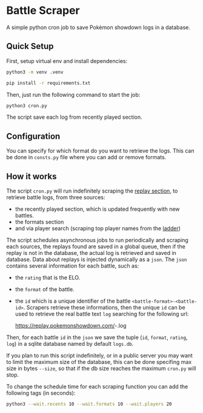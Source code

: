 # Battle Scraper
A simple python cron job to save Pokèmon showdown logs in a database.


## Quick Setup
First, setup virtual env and install dependencies:

```bash
python3 -m venv .venv

pip install -r requirements.txt
```

Then, just run the following command to start the job:

```bash
python3 cron.py
```
The script save each log from recently played section.

## Configuration
You can specify for which format do you want to retrieve the logs. This can be done in `consts.py` file where you can add or remove formats.

## How it works
The script `cron.py` will run indefinitely scraping the [replay section](https://replay.pokemonshowdown.com/), to retrieve battle logs, from three sources:
- the recently played section, which is updated frequently with new battles.
- the formats section
- and via player search (scraping top player names from the [ladder](https://pokemonshowdown.com/ladder))

The script schedules asynchronous jobs to run periodically and scraping each sources, the replays found are saved in a global queue, then if the replay is not in the database, the actual log is retrieved and saved in database.
Data about replays is injected dynamically as a `json`. The `json` contains several information for each battle, such as:
- the `rating` that is the ELO.
- the `format` of the battle.
- the `id` which is a unique identifier of the battle `<battle-format>-<battle-id>`.
Scrapers retrieve these informations, then the unique `id` can be used to retrieve the real battle text `log` searching for the following url:

    https://replay.pokemonshowdown.com/<battle-format>-<battle-id>.log

Then, for each battle `id` in the `json` we save the tuple (`id`, `format`, `rating`, `log`) in a sqlite database named by default `logs.db`.

If you plan to run this script indefinitely, or in a public server you may want to limit the maximum size of the database, this can be done specifing max size in bytes `--size`, so that if the db size reaches the maximum `cron.py` will stop.

To change the schedule time for each scraping function you can add the following tags (in seconds):
```bash
python3 --wait.recents 10 --wait.formats 10 --wait.players 20
```